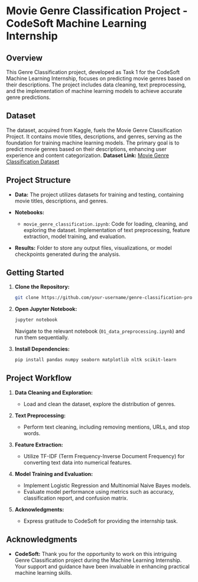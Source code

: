 # Movie Genre Classification Project - CodeSoft Machine Learning Internship



## Overview

This Genre Classification project, developed as Task 1 for the CodeSoft Machine Learning Internship, focuses on predicting movie genres based on their descriptions. The project includes data cleaning, text preprocessing, and the implementation of machine learning models to achieve accurate genre predictions.

## Dataset
The dataset, acquired from Kaggle, fuels the Movie Genre Classification Project. It contains movie titles, descriptions, and genres, serving as the foundation for training machine learning models. The primary goal is to predict movie genres based on their descriptions, enhancing user experience and content categorization.
**Dataset Link:** [Movie Genre Classification Dataset](https://www.kaggle.com/datasets/hijest/genre-classification-dataset-imdb)

## Project Structure

- **Data:** The project utilizes datasets for training and testing, containing movie titles, descriptions, and genres.

- **Notebooks:** 
  - `movie_genre_classification.ipynb`: Code for loading, cleaning, and exploring the dataset. Implementation of text preprocessing, feature extraction, model training, and evaluation.

- **Results:** Folder to store any output files, visualizations, or model checkpoints generated during the analysis.

## Getting Started

1. **Clone the Repository:**
   ```bash
   git clone https://github.com/your-username/genre-classification-project.git
   ```

2. **Open Jupyter Notebook:**
   ```bash
   jupyter notebook
   ```
   Navigate to the relevant notebook (`01_data_preprocessing.ipynb`) and run them sequentially.

3. **Install Dependencies:**
   ```bash
   pip install pandas numpy seaborn matplotlib nltk scikit-learn
   ```

## Project Workflow

1. **Data Cleaning and Exploration:**
   - Load and clean the dataset, explore the distribution of genres.

2. **Text Preprocessing:**
   - Perform text cleaning, including removing mentions, URLs, and stop words.

3. **Feature Extraction:**
   - Utilize TF-IDF (Term Frequency-Inverse Document Frequency) for converting text data into numerical features.

4. **Model Training and Evaluation:**
   - Implement Logistic Regression and Multinomial Naive Bayes models.
   - Evaluate model performance using metrics such as accuracy, classification report, and confusion matrix.

5. **Acknowledgments:**
   - Express gratitude to CodeSoft for providing the internship task.

## Acknowledgments

- **CodeSoft:** Thank you for the opportunity to work on this intriguing Genre Classification project during the Machine Learning Internship. Your support and guidance have been invaluable in enhancing practical machine learning skills.

